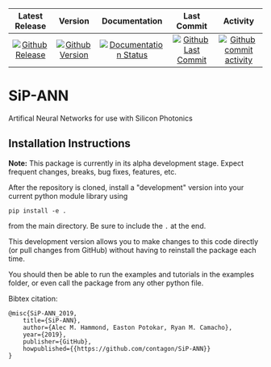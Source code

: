 | Latest Release                                      | Version                                             | Documentation                                    | Last Commit                                                     | Activity
| :--------------------------------------: | :-------------:                             | :--------------------------:                        | :----:                                              | :------:
| [![Github Release][release_shield]][github_release] | [![Github Version][version_shield]][github_version] | [![Documentation Status][doc_shield]][doc] | [![Github Last Commit][last_commit_shield]][github_last_commit] | [![Github commit activity][activity_shield]][github_activity]

[release_shield]: https://img.shields.io/github/release/contagon/SiPANN.svg
[version_shield]: https://badge.fury.io/gh/contagon%SiPANN.svg
[doc_shield]: https://readthedocs.org/projects/sipann/badge/?version=latest
[last_commit_shield]: https://img.shields.io/github/last-commit/contagon/SiPANN.svg
[activity_shield]: https://img.shields.io/github/commit-activity/y/contagon/SiPANN.svg

[github_release]: https://github.com/contagon/SiPANN/releases/latest
[github_version]: https://github.com/contagon/SiPANN/releases/latest
[doc]: https://sipann.readthedocs.io/en/latest/?badge=latest
[github_last_commit]: https://github.com/contagon/SiPANN/commits/master
[github_activity]: https://github.com/contagon/SiPANN/graphs/commit-activity

# SiP-ANN
Artifical Neural Networks for use with Silicon Photonics

## Installation Instructions

**Note:** This package is currently in its alpha development stage. Expect frequent changes, breaks, bug fixes, features, etc.

After the repository is cloned, install a "development" version into your current python module library using

```pip install -e .```


from the main directory. Be sure to include the `.` at the end.

This development version allows you to make changes to this code directly (or pull changes from GitHub) without having to reinstall the package each time.

You should then be able to run the examples and tutorials in the examples folder, or even call the package from any other python file.

Bibtex citation:

```
@misc{SiP-ANN_2019,
	title={SiP-ANN},
	author={Alec M. Hammond, Easton Potokar, Ryan M. Camacho},
	year={2019},
	publisher={GitHub},
	howpublished={{https://github.com/contagon/SiP-ANN}}
}
```


